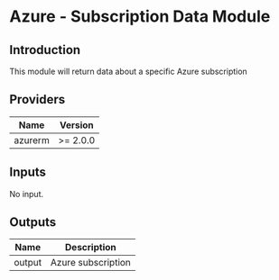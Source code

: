 # Azure - Subscription Data Module

## Introduction

This module will return data about a specific Azure subscription<br />

<!--- BEGIN_TF_DOCS --->
## Providers

| Name | Version |
|------|---------|
| azurerm | >= 2.0.0 |

## Inputs

No input.

## Outputs

| Name | Description |
|------|-------------|
| output | Azure subscription |
<!--- END_TF_DOCS --->